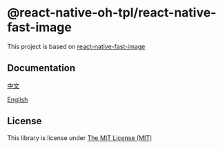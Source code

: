 # @react-native-oh-tpl/react-native-fast-image

This project is based on [react-native-fast-image](https://github.com/DylanVann/react-native-fast-image)

## Documentation

[中文](https://gitee.com/react-native-oh-library/usage-docs/blob/master/zh-cn/react-native-fast-image.md)

[English](https://gitee.com/react-native-oh-library/usage-docs/blob/master/en/react-native-fast-image.md)

## License

This library is license under [The MIT License (MIT)](https://github.com/DylanVann/react-native-fast-image/blob/master/LICENSE)